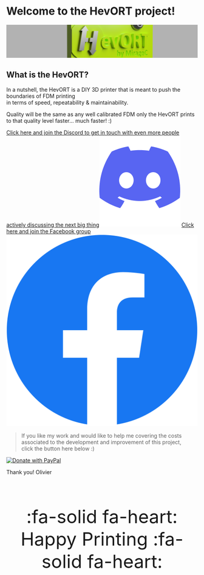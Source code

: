 # Welcome to the HevORT project!

![Cover Image Flat](docs/assets/images/cover-flat.png)

## What is the HevORT?

In a nutshell, the HevORT is a DIY 3D printer that is meant to push the boundaries of FDM printing  
in terms of speed, repeatability & maintainability.  


Quality will be the same as any well calibrated FDM only the HevORT prints to that quality level faster... much faster! :)   


<a class="hevort-message hevort-btn" target="_blank" href="https://discord.gg/nCYRQAZPWV" rel="noopener"><span class="hevort-btn-text">Click here and join the Discord to get in touch with even more people actively discussing the next big thing</span><img alt="Discord Logo" src="docs/assets/images/discord-logo.png" /></a>
<a class="hevort-message hevort-btn" target="_blank" href="https://www.facebook.com/groups/hevort" rel="noopener"><span class="hevort-btn-text">Click here and join the Facebook group</span><img alt="Facebook Logo" src="docs/assets/images/facebook-logo.png" /></a>

>If you like my work and would like to help me covering the costs associated to the development and improvement of this project, <br>
click the button here below :)

[![Donate with PayPal](https://raw.githubusercontent.com/stefan-niedermann/paypal-donate-button/master/paypal-donate-button.png)](https://www.paypal.com/cgi-bin/webscr?cmd=_s-xclick&hosted_button_id=LYP98YKUSLXN2)

Thank you!
Olivier

<br>
<p style="font-size: 3rem; text-align: center; display: flex; flex-direction: column">
:fa-solid fa-heart:
Happy Printing
:fa-solid fa-heart:
</p>